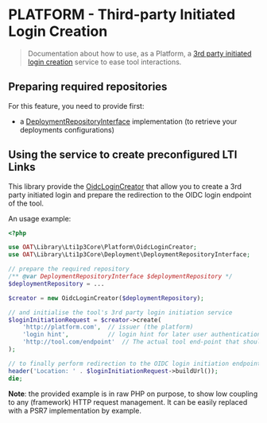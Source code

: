 # PLATFORM - Third-party Initiated Login Creation

> Documentation about how to use, as a Platform, a [3rd party initiated login creation](https://www.imsglobal.org/spec/security/v1p0/#step-1-third-party-initiated-login) service to ease tool interactions.

## Preparing required repositories

For this feature, you need to provide first:
-  a [DeploymentRepositoryInterface](../../src/Deployment/DeploymentRepositoryInterface.php) implementation (to retrieve your deployments configurations)

## Using the service to create preconfigured LTI Links

This library provide the [OidcLoginCreator](../../src/Platform/OidcLoginCreator.php) that allow you to create a 3rd party initiated login and prepare the redirection to the OIDC login endpoint of the tool.

An usage example:

```php
<?php

use OAT\Library\Lti1p3Core\Platform\OidcLoginCreator;
use OAT\Library\Lti1p3Core\Deployment\DeploymentRepositoryInterface;

// prepare the required repository
/** @var DeploymentRepositoryInterface $deploymentRepository */
$deploymentRepository = ...

$creator = new OidcLoginCreator($deploymentRepository);

// and initialise the tool's 3rd party login initiation service
$loginInitiationRequest = $creator->create(
    'http://platform.com',  // issuer (the platform)
    'login hint',           // login hint for later user authentication om platform side
    'http://tool.com/endpoint'  // The actual tool end-point that should be executed
);

// to finally perform redirection to the OIDC login initiation endpoint of the tool
header('Location: ' . $loginInitiationRequest->buildUrl());
die;
```

**Note**: the provided example is in raw PHP on purpose, to show low coupling to any (framework) HTTP request management. It can be easily replaced with a PSR7 implementation by example.